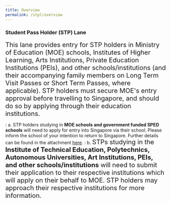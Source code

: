 ```yaml
---
title: Overview
permalink: /stpl/overview
---
```


### **Student Pass Holder (STP) Lane** 

<span style="font-size:20px;">This lane provides entry for STP holders in Ministry of Education (MOE) schools, Institutes of Higher Learning, Arts Institutions, Private Education Institutions (PEIs), and other schools/institutions (and their accompanying family members on Long Term Visit Passes or Short Term Passes, where applicable). STP holders must secure MOE's entry approval before travelling to Singapore, and should do so by applying through their education institutions. </span>
<br/>

 : a. STP holders studying in **MOE schools and government funded SPED schools** will need to apply for entry into Singapore via their school. Please inform the school of your intention to return to Singapore. Further details can be found in the attachment [here](/pdf/moe-infosheet.pdf). 
 : b. <span style="font-size:20px;"> STPs studying in the <b>Institute of Technical Education, Polytechnics, Autonomous Universities, Art Institutions, PEIs, and other schools/institutions</b> will need to submit their application to their respective institutions which will apply on their behalf to MOE. STP holders may approach their respective institutions for more information. </span>
